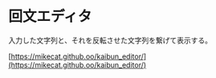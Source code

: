回文エディタ
============

入力した文字列と、それを反転させた文字列を繋げて表示する。

[https://mikecat.github.oo/kaibun_editor/](https://mikecat.github.oo/kaibun_editor/)
